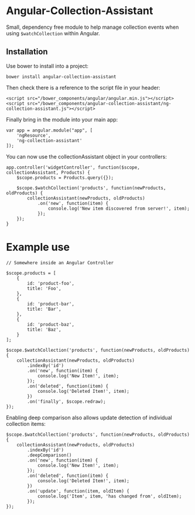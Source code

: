 Angular-Collection-Assistant
============================
Small, dependency free module to help manage collection events when using `$watchCollection` within Angular.

Installation
------------
Use bower to install into a project:

	bower install angular-collection-assistant

Then check there is a reference to the script file in your header:

	<script src="/bower_components/angular/angular.min.js"></script>
	<script src="/bower_components/angular-collection-assistant/ng-collection-assistant.js"></script>

Finally bring in the module into your main app:

	var app = angular.module("app", [
		'ngResource',
		'ng-collection-assistant'
	]);

You can now use the collectionAssistant object in your controllers:

	app.controller('widgetController', function($scope, collectionAssistant, Products) {
		$scope.products = Products.query({});

		$scope.$watchCollection('products', function(newProducts, oldProducts) {
			collectionAssistant(newProducts, oldProducts)
				.on('new', function(item) {
					console.log('New item discovered from server!', item);
				});
		});
	}



Example use
===========


	// Somewhere inside an Angular Controller

	$scope.products = [
		{
			id: 'product-foo',
			title: 'Foo',
		},
		{
			id: 'product-bar',
			title: 'Bar',
		},
		{
			id: 'product-baz',
			title: 'Baz',
		}
	];
	
	$scope.$watchCollection('products', function(newProducts, oldProducts) {
		collectionAssistant(newProducts, oldProducts)
			.indexBy('id')
			.on('new', function(item) {
				console.log('New Item!', item);
			});
			.on('deleted', function(item) {
				console.log('Deleted Item!', item);
			})
			.on('finally', $scope.redraw);
	});


Enabling deep comparison also allows update detection of individual collection items:

	$scope.$watchCollection('products', function(newProducts, oldProducts) {
		collectionAssistant(newProducts, oldProducts)
			.indexBy('id')
			.deepComparison()
			.on('new', function(item) {
				console.log('New Item!', item);
			});
			.on('deleted', function(item) {
				console.log('Deleted Item!', item);
			})
			.on('update', function(item, oldItem) {
				console.log('Item', item, 'has changed from', oldItem);
			});
	});
